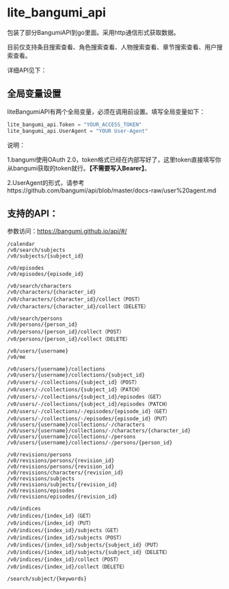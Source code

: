 # lite_bangumi_api

包装了部分BangumiAPI到go里面。采用http通信形式获取数据。

目前仅支持条目搜索查看、角色搜索查看、人物搜索查看、章节搜索查看、用户搜索查看。

详细API见下：

## 全局变量设置

liteBangumiAPI有两个全局变量，必须在调用前设置。填写全局变量如下：

``` go
lite_bangumi_api.Token = "YOUR_ACCESS_TOKEN"
lite_bangumi_api.UserAgent = "YOUR User-Agent"
```

说明：

1.bangumi使用OAuth 2.0，token格式已经在内部写好了，这里token直接填写你从bangumi获取的token就行。**【不需要写入Bearer】**。

2.UserAgent的形式，请参考https://github.com/bangumi/api/blob/master/docs-raw/user%20agent.md

## 支持的API：

参数访问：https://bangumi.github.io/api/#/

```
/calendar
/v0/search/subjects
/v0/subjects/{subject_id}

/v0/episodes
/v0/episodes/{episode_id}

/v0/search/characters
/v0/characters/{character_id}
/v0/characters/{character_id}/collect（POST）
/v0/characters/{character_id}/collect（DELETE）

/v0/search/persons
/v0/persons/{person_id}
/v0/persons/{person_id}/collect（POST）
/v0/persons/{person_id}/collect（DELETE）

/v0/users/{username}
/v0/me

/v0/users/{username}/collections
/v0/users/{username}/collections/{subject_id}
/v0/users/-/collections/{subject_id}（POST）
/v0/users/-/collections/{subject_id}（PATCH）
/v0/users/-/collections/{subject_id}/episodes（GET）
/v0/users/-/collections/{subject_id}/episodes（PATCH）
/v0/users/-/collections/-/episodes/{episode_id}（GET）
/v0/users/-/collections/-/episodes/{episode_id}（PUT）
/v0/users/{username}/collections/-/characters
/v0/users/{username}/collections/-/characters/{character_id}
/v0/users/{username}/collections/-/persons
/v0/users/{username}/collections/-/persons/{person_id}

/v0/revisions/persons
/v0/revisions/persons/{revision_id}
/v0/revisions/persons/{revision_id}
/v0/revisions/characters/{revision_id}
/v0/revisions/subjects
/v0/revisions/subjects/{revision_id}
/v0/revisions/episodes
/v0/revisions/episodes/{revision_id}

/v0/indices
/v0/indices/{index_id}（GET）
/v0/indices/{index_id}（PUT）
/v0/indices/{index_id}/subjects（GET）
/v0/indices/{index_id}/subjects（POST）
/v0/indices/{index_id}/subjects/{subject_id}（PUT）
/v0/indices/{index_id}/subjects/{subject_id}（DELETE）
/v0/indices/{index_id}/collect（POST）
/v0/indices/{index_id}/collect（DELETE）

/search/subject/{keywords}
```

